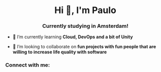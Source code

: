 <h1 align="center">Hi 👋, I'm Paulo</h1>
<h3 align="center">Currently studying in Amsterdam!</h3>

- 🌱 I’m currently learning **Cloud, DevOps and a bit of Unity**

- 👯 I’m looking to collaborate on **fun projects with fun people that are willing to increase life quality with software**

<h3 align="left">Connect with me:</h3>
<p align="left">
</p>

